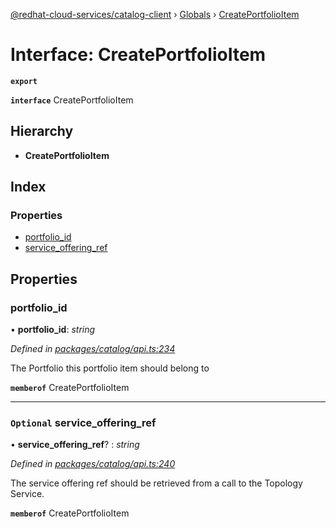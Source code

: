 [@redhat-cloud-services/catalog-client](../README.md) › [Globals](../globals.md) › [CreatePortfolioItem](createportfolioitem.md)

# Interface: CreatePortfolioItem

**`export`** 

**`interface`** CreatePortfolioItem

## Hierarchy

* **CreatePortfolioItem**

## Index

### Properties

* [portfolio_id](createportfolioitem.md#portfolio_id)
* [service_offering_ref](createportfolioitem.md#optional-service_offering_ref)

## Properties

###  portfolio_id

• **portfolio_id**: *string*

*Defined in [packages/catalog/api.ts:234](https://github.com/leSamo/javascript-clients/blob/master/packages/catalog/api.ts#L234)*

The Portfolio this portfolio item should belong to

**`memberof`** CreatePortfolioItem

___

### `Optional` service_offering_ref

• **service_offering_ref**? : *string*

*Defined in [packages/catalog/api.ts:240](https://github.com/leSamo/javascript-clients/blob/master/packages/catalog/api.ts#L240)*

The service offering ref should be retrieved from a call to the Topology Service.

**`memberof`** CreatePortfolioItem
